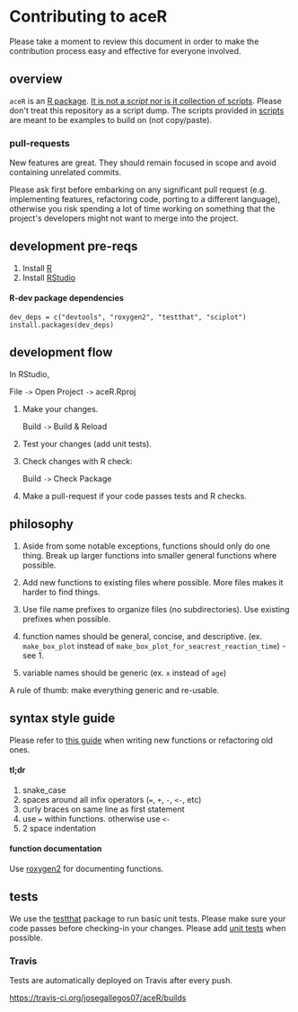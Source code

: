 # Contributing to aceR

Please take a moment to review this document in order to make the contribution process easy and effective for everyone involved.

## overview

`aceR` is an [R package](http://www.statmethods.net/interface/packages.html). [It is not a *script* nor is it collection of scripts](https://youtu.be/r1yYJBzf1VQ?t=18). Please don't treat this repository as a script dump. The scripts provided in [scripts](/scripts) are meant to be examples to build on (not copy/paste).

### pull-requests

New features are great. They should remain focused in scope and avoid containing unrelated commits.

Please ask first before embarking on any significant pull request (e.g. implementing features, refactoring code, porting to a different language), otherwise you risk spending a lot of time working on something that the project's developers might not want to merge into the project.

## development pre-reqs

1. Install [R](http://cran.rstudio.com/)
2. Install [RStudio](http://www.rstudio.com/products/rstudio/download/)

#### R-dev package dependencies

```
dev_deps = c("devtools", "roxygen2", "testthat", "sciplot")
install.packages(dev_deps)
```

## development flow

In RStudio, 

File `->` Open Project `->` aceR.Rproj

1. Make your changes.

   Build `->` Build & Reload

2. Test your changes (add unit tests).

3. Check changes with R check: 

   Build `->` Check Package

4. Make a pull-request if your code passes tests and R checks.

## philosophy

1. Aside from some notable exceptions, functions should only do one thing. Break up larger functions into smaller general functions where possible.

2. Add new functions to existing files where possible. More files makes it harder to find things.

3. Use file name prefixes to organize files (no subdirectories). Use existing prefixes when possible.

4. function names should be general, concise, and descriptive. (ex. `make_box_plot` instead of `make_box_plot_for_seacrest_reaction_time`) - see 1.

5. variable names should be generic (ex. `x` instead of `age`)

A rule of thumb: make everything generic and re-usable. 

## syntax style guide

Please refer to [this guide](http://r-pkgs.had.co.nz/style.html) when writing new functions or refactoring old ones.

#### tl;dr

1. snake_case
2. spaces around all infix operators (`=`, `+`, `-`, `<-`, etc)
3. curly braces on same line as first statement  
4. use `=` within functions. otherwise use `<-`
5. 2 space indentation

#### function documentation

Use [roxygen2](http://r-pkgs.had.co.nz/man.html) for documenting functions.

## tests

We use the [testthat](https://github.com/hadley/testthat) package to run basic unit tests. Please make sure your code passes before checking-in your changes. Please add [unit tests](tests/testthat/) when possible.

### Travis 

Tests are automatically deployed on Travis after every push. 

https://travis-ci.org/josegallegos07/aceR/builds